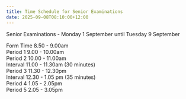 ```yaml
---
title: Time Schedule for Senior Examinations
date: 2025-09-08T08:10:00+12:00
---
```

Senior Examinations - Monday 1 September until Tuesday 9 September  

Form Time 8.50 - 9.00am  
Period 1 9.00 - 10.00am  
Period 2 10.00 - 11.00am  
Interval 11.00 - 11.30am (30 minutes)  
Period 3 11.30 - 12.30pm  
Interval 12.30 - 1.05 pm (35 minutes)  
Period 4 1.05 - 2.05pm  
Period 5 2.05 - 3.05pm
